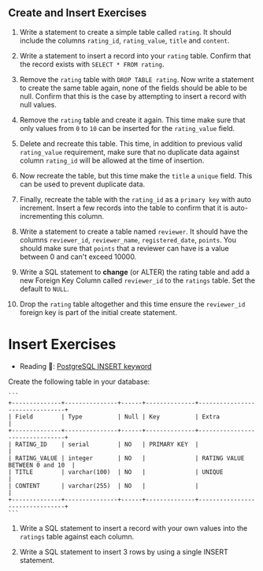 ## Create and Insert Exercises

1. Write a statement to create a simple table called `rating`. It should include the columns `rating_id`, `rating_value`, `title` and `content`.

1. Write a statement to insert a record into your `rating` table. Confirm that the record exists with `SELECT * FROM rating`.

1. Remove the `rating` table with `DROP TABLE rating`. Now write a statement to create the same table again, none of the fields should be able to be null. Confirm that this is the case by attempting to insert a record with null values.

1. Remove the `rating` table and create it again. This time make sure that only values from `0` to `10` can be inserted for the `rating_value` field.

1. Delete and recreate this table. This time, in addition to previous valid `rating_value` requirement, make sure that no duplicate data against column `rating_id` will be allowed at the time of insertion.

1. Now recreate the table, but this time make the `title` a `unique` field. This can be used to prevent duplicate data.

1. Finally, recreate the table with the `rating_id` as a `primary key` with auto increment. Insert a few records into the table to confirm that it is auto-incrementing this column.

1. Write a statement to create a table named `reviewer`. It should have the columns `reviewer_id`, `reviewer_name`, `registered_date`, `points`. You should make sure that `points` that a reviewer can have is a value between 0 and can't exceed 10000.

1. Write a SQL statement to **change** (or ALTER) the rating table and add a new Foreign Key Column called `reviewer_id` to the `ratings` table. Set the default to `NULL`. 

1. Drop the `rating` table altogether and this time ensure the `reviewer_id` foreign key is part of the initial create statement. 


# Insert Exercises

- Reading 📖: [PostgreSQL INSERT keyword](https://www.tutorialspoint.com/postgresql/postgresql_insert_query.htm)

Create the following table in your database:

    ```
    +--------------+---------------+------+--------------+--------------------------------+
    | Field        | Type          | Null | Key          | Extra                          |
    +--------------+---------------+------+--------------+--------------------------------+
    | RATING_ID    | serial        | NO   | PRIMARY KEY  |                                |
    | RATING_VALUE | integer       | NO   |              | RATING VALUE BETWEEN 0 and 10  |
    | TITLE        | varchar(100)  | NO   |              | UNIQUE                         |
    | CONTENT      | varchar(255)  | NO   |              |                                |
    +--------------+---------------+------+--------------+--------------------------------+
    ```
    

1. Write a SQL statement to insert a record with your own values into the `ratings` table against each column.

2. Write a SQL statement to insert 3 rows by using a single INSERT statement.
